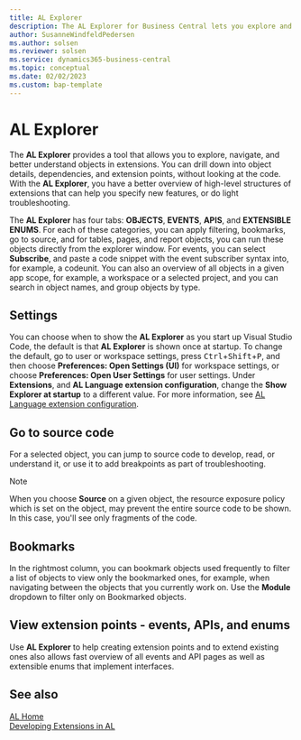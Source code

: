 ```yaml
---
title: AL Explorer
description: The AL Explorer for Business Central lets you explore and navigate objects in extensions.  
author: SusanneWindfeldPedersen
ms.author: solsen
ms.reviewer: solsen
ms.service: dynamics365-business-central
ms.topic: conceptual
ms.date: 02/02/2023
ms.custom: bap-template
---
```


# AL Explorer

The **AL Explorer** provides a tool that allows you to explore, navigate, and better understand objects in extensions. You can drill down into object details, dependencies, and extension points, without looking at the code. With the **AL Explorer**, you have a better overview of high-level structures of extensions that can help you specify new features, or do light troubleshooting.

The **AL Explorer** has four tabs: **OBJECTS**, **EVENTS**, **APIS**, and **EXTENSIBLE ENUMS**. For each of these categories, you can apply filtering, bookmarks, go to source, and for tables, pages, and report objects, you can run these objects directly from the explorer window. For events, you can select **Subscribe**, and paste a code snippet with the event subscriber syntax into, for example, a codeunit. You can also an overview of all objects in a given app scope, for example, a workspace or a selected project, and you can search in object names, and group objects by type.

<!-- image -->

## Settings

You can choose when to show the **AL Explorer** as you start up Visual Studio Code, the default is that **AL Explorer** is shown once at startup. To change the default, go to user or workspace settings, press <kbd>Ctrl</kbd>+<kbd>Shift</kbd>+<kbd>P</kbd>, and then choose **Preferences: Open Settings (UI)** for workspace settings, or choose **Preferences: Open User Settings** for user settings. Under **Extensions**, and **AL Language extension configuration**, change the **Show Explorer at startup** to a different value. For more information, see [AL Language extension configuration](devenv-al-extension-configuration.md).

## Go to source code

For a selected object, you can jump to source code to develop, read, or understand it, or use it to add breakpoints as part of troubleshooting.

> [!NOTE]  
> When you choose **Source** on a given object, the resource exposure policy which is set on the object, may prevent the entire source code to be shown. In this case, you'll see only fragments of the code. 

## Bookmarks

In the rightmost column, you can bookmark objects used frequently to filter a list of objects to view only the bookmarked ones, for example, when navigating between the objects that you currently work on. Use the **Module** dropdown to filter only on Bookmarked objects.

## View extension points - events, APIs, and enums

Use **AL Explorer** to help creating extension points and to extend existing ones  also allows fast overview of all events and API pages as well as extensible enums that implement interfaces.

## See also

[AL Home](devenv-al-home.md)  
[Developing Extensions in AL](devenv-dev-overview.md)